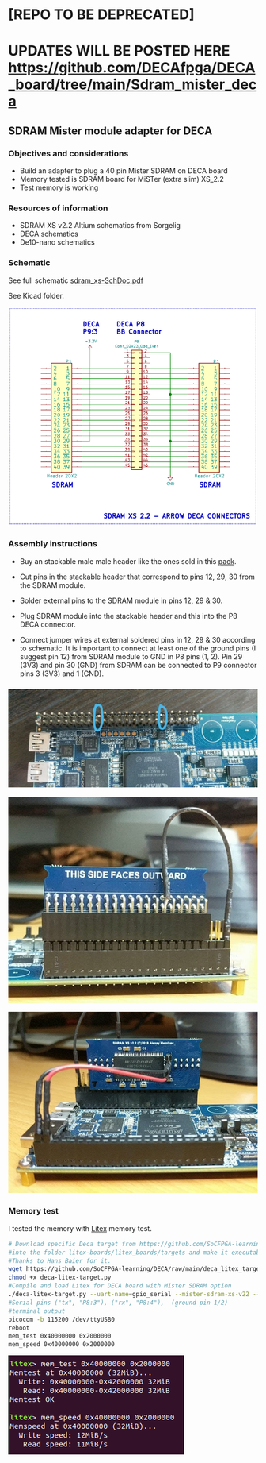 # [REPO TO BE DEPRECATED]

# UPDATES WILL BE POSTED HERE https://github.com/DECAfpga/DECA_board/tree/main/Sdram_mister_deca



## SDRAM Mister module adapter for DECA

### Objectives and considerations

* Build an adapter to plug a 40 pin Mister SDRAM on DECA board
* Memory tested is SDRAM board for MiSTer (extra slim) XS_2.2
* Test memory is working


### Resources of information

* SDRAM XS v2.2 Altium schematics from Sorgelig
* DECA schematics
* De10-nano schematics

### Schematic

See full schematic [sdram_xs-SchDoc.pdf](sdram_xs-SchDoc.pdf) 

See Kicad folder.

![image-20210420203647994](schematic.png)



### Assembly instructions 

* Buy an stackable male male header like the ones sold in this [pack](https://www.arrow.com/en/products/205-0001-02/schmartboard).

* Cut pins in the stackable header that correspond to pins 12, 29, 30 from the SDRAM module. 
* Solder external pins to the SDRAM module in pins 12, 29 & 30.
* Plug SDRAM module into the stackable header and this into the P8 DECA connector.
* Connect jumper wires at external soldered pins in 12, 29 & 30 according to schematic. It is important to connect at least one of the ground pins (I suggest pin 12) from SDRAM module to GND in P8 pins (1, 2).  Pin 29 (3V3) and pin 30 (GND) from SDRAM can be connected to P9 connector pins 3 (3V3) and 1 (GND).

### ![stackable-headers](stackable-headers.jpg)

![outward](outward.jpg)

![inward](inward.jpg)



### Memory test

I tested the memory with [Litex](https://github.com/enjoy-digital/litex) memory test. 

```sh
# Download specific Deca target from https://github.com/SoCFPGA-learning/DECA/blob/main/deca-litex-target.py 
#into the folder litex-boards/litex_boards/targets and make it executable. 
#Thanks to Hans Baier for it.
wget https://github.com/SoCFPGA-learning/DECA/raw/main/deca_litex_target.py
chmod +x deca-litex-target.py
#Compile and load Litex for DECA board with Mister SDRAM option 
./deca-litex-target.py --uart-name=gpio_serial --mister-sdram-xs-v22 --build --load
#Serial pins ("tx", "P8:3"), ("rx", "P8:4"),  (ground pin 1/2) 
#terminal output
picocom -b 115200 /dev/ttyUSB0
reboot
mem_test 0x40000000 0x2000000
mem_speed 0x40000000 0x2000000
```



![image-20210420212040405](litex.png)